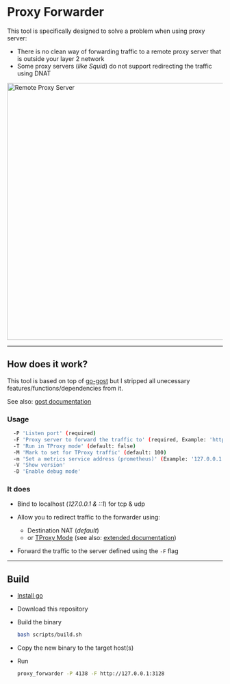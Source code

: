 # Proxy Forwarder

This tool is specifically designed to solve a problem when using proxy server:

* There is no clean way of forwarding traffic to a remote proxy server that is outside your layer 2 network
* Some proxy servers (_like Squid_) do not support redirecting the traffic using DNAT


<a href="https://wiki.superstes.eu/en/latest/1/network/squid.html#transparent-proxy">
<img src="https://github.com/superstes/proxy-forwarder/blob/latest/docs/squid_remote.png" alt="Remote Proxy Server" width="600"/>
</a>

----

## How does it work?

This tool is based on top of [go-gost](https://gost.run/en/tutorials/redirect/) but I stripped all unecessary features/functions/dependencies from it.

See also: [gost documentation](https://wiki.superstes.eu/en/latest/1/network/gost.html)

### Usage

```bash
  -P 'Listen port' (required)
  -F 'Proxy server to forward the traffic to' (required, Example: 'http://192.168.0.1:3128')
  -T 'Run in TProxy mode' (default: false)
  -M 'Mark to set for TProxy traffic' (default: 100)
  -m 'Set a metrics service address (prometheus)' (Example: '127.0.0.1:9000', Docs: 'https://gost.run/en/tutorials/metrics/')
  -V 'Show version'
  -D 'Enable debug mode'
```

### It does

* Bind to localhost (_127.0.0.1 & ::1_) for tcp & udp
* Allow you to redirect traffic to the forwarder using:

  * Destination NAT (_default_)
  * or [TProxy Mode](https://docs.kernel.org/networking/tproxy.html) (see also: [extended documentation](https://wiki.superstes.eu/en/latest/1/network/nftables.html#tproxy))

* Forward the traffic to the server defined using the `-F` flag

----


## Build

* [Install go](https://go.dev/doc/install)
* Download this repository
* Build the binary

  ```bash
  bash scripts/build.sh
  ```

* Copy the new binary to the target host(s)
* Run

  ```bash
  proxy_forwarder -P 4138 -F http://127.0.0.1:3128
  ```
